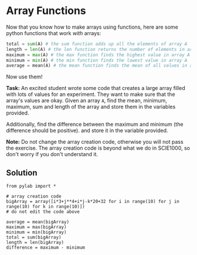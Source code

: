 # Array Functions

Now that you know how to make arrays using functions, here are some python functions that work *with* arrays:

```python
total = sum(A) # the sum function adds up all the elements of array A
length = len(A) # the len function returns the number of elements in array A
maximum = max(A) # the max function finds the highest value in array A
minimum = min(A) # the min function finds the lowest value in array A
average = mean(A) # the mean function finds the mean of all values in array A
```

Now use them!

**Task:** An excited student wrote some code that creates a large array filled with lots of values for an experiment. They want to make sure that the array's values are okay. Given an array `A`, find the mean, minimum, maximum, sum and length of the array and store them in the variables provided. 

Additionally, find the difference between the maximum and minimum (the difference should be positive). and store it in the variable provided.  

**Note:** Do not change the array creation code, otherwise you will not pass the exercise. The array creation code is beyond what we do in SCIE1000, so don't worry if you don't understand it.

## Solution
```
from pylab import *

# array creation code
bigArray = array([i*3+j**4+i*j-k*20+32 for i in range(10) for j in range(10) for k in range(10)])
# do not edit the code above

average = mean(bigArray)
maximum = max(bigArray)
minimum = min(bigArray)
total = sum(bigArray)
length = len(bigArray)
difference = maximum - minimum




```
